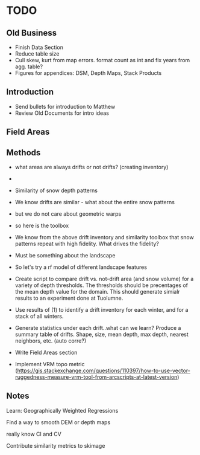 # TODO

## Old Business
-   Finish Data Section
  - Reduce table size
  - Cull skew, kurt from map errors. format count as int and fix years from agg. table?
  -   Figures for appendices: DSM, Depth Maps, Stack Products

## Introduction
-   Send bullets for introduction to Matthew
-   Review Old Documents for intro ideas

## Field Areas

## Methods
  - what areas are always drifts or not drifts? (creating inventory)
  -
-   Similarity of snow depth patterns
  - We know drifts are similar - what about the entire snow patterns
  - but we do not care about geometric warps
  - so here is the toolbox
-   We know from the above drift inventory and similarity toolbox that snow patterns repeat with high fidelity. What drives the fidelity?
  - Must be something about the landscape
  - So let's try a rf model of different landscape features



-   Create script to compare drift vs. not-drift area (and snow volume) for a variety of depth thresholds. The thresholds should be precentages of the mean depth value for the domain. This should generate simialr results to an experiment done at Tuolumne.
-   Use results of (1) to identify a drift inventory for each winter, and for a stack of all winters.
-   Generate statistics under each drift..what can we learn? Produce a summary table of drifts. Shape, size, mean depth, max depth, nearest neighbors, etc. (auto corre?)
-   Write Field Areas section
- Implement VRM topo metric (https://gis.stackexchange.com/questions/110397/how-to-use-vector-ruggedness-measure-vrm-tool-from-arcscripts-at-latest-version)

## Notes
Learn: Geographically Weighted Regressions

Find a way to smooth DEM or depth maps

really know CI and CV

Contribute similarity metrics to skimage
